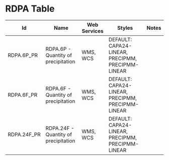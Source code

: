 # RDPA Table

Id          | Name                                 | Web Services | Styles                                            | Notes
------------|--------------------------------------|--------------|---------------------------------------------------|------
RDPA.6P_PR  | RDPA.6P - Quantity of precipitation  | WMS, WCS     | DEFAULT: CAPA24-LINEAR, PRECIPMM, PRECIPMM-LINEAR |      
RDPA.6F_PR  | RDPA.6F - Quantity of precipitation  | WMS, WCS     | DEFAULT: CAPA24-LINEAR, PRECIPMM, PRECIPMM-LINEAR |      
RDPA.24F_PR | RDPA.24F - Quantity of precipitation | WMS, WCS     | DEFAULT: CAPA24-LINEAR, PRECIPMM, PRECIPMM-LINEAR |      


